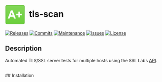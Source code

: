 # <img align="center" src="img/a.png" height="64">&nbsp;&nbsp;tls-scan
[![Releases](https://img.shields.io/github/release/ArtiomL/tls-scan.svg)](https://github.com/ArtiomL/tls-scan/releases)
[![Commits](https://img.shields.io/github/commits-since/ArtiomL/tls-scan/v12.1.3.svg?label=commits%20since)](https://github.com/ArtiomL/tls-scan/commits/master)
[![Maintenance](https://img.shields.io/maintenance/yes/2016.svg)](https://github.com/ArtiomL/tls-scan/graphs/code-frequency)
[![Issues](https://img.shields.io/github/issues/ArtiomL/tls-scan.svg)](https://github.com/ArtiomL/tls-scan/issues)
[![License](https://img.shields.io/badge/license-MIT-blue.svg)](/LICENSE)
<br>
## Description

Automated TLS/SSL server tests for multiple hosts using the SSL Labs [API](https://github.com/ssllabs/ssllabs-scan/blob/stable/ssllabs-api-docs.md).

<br>
## Installation
